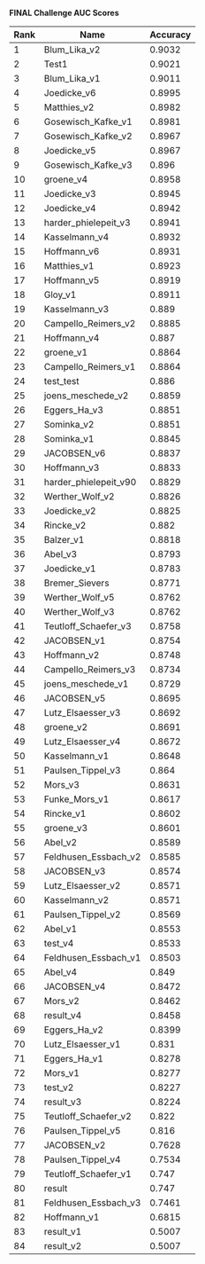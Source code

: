 **FINAL Challenge AUC Scores**


|Rank|Name|Accuracy|
|----|-----|---|
|1|Blum_Lika_v2|0.9032| 
|2|Test1|0.9021| 
|3|Blum_Lika_v1|0.9011| 
|4|Joedicke_v6|0.8995| 
|5|Matthies_v2|0.8982| 
|6|Gosewisch_Kafke_v1|0.8981| 
|7|Gosewisch_Kafke_v2|0.8967| 
|8|Joedicke_v5|0.8967| 
|9|Gosewisch_Kafke_v3|0.896| 
|10|groene_v4|0.8958| 
|11|Joedicke_v3|0.8945| 
|12|Joedicke_v4|0.8942| 
|13|harder_phielepeit_v3|0.8941| 
|14|Kasselmann_v4|0.8932| 
|15|Hoffmann_v6|0.8931| 
|16|Matthies_v1|0.8923| 
|17|Hoffmann_v5|0.8919| 
|18|Gloy_v1|0.8911| 
|19|Kasselmann_v3|0.889| 
|20|Campello_Reimers_v2|0.8885| 
|21|Hoffmann_v4|0.887| 
|22|groene_v1|0.8864| 
|23|Campello_Reimers_v1|0.8864| 
|24|test_test|0.886| 
|25|joens_meschede_v2|0.8859| 
|26|Eggers_Ha_v3|0.8851| 
|27|Sominka_v2|0.8851| 
|28|Sominka_v1|0.8845| 
|29|JACOBSEN_v6|0.8837| 
|30|Hoffmann_v3|0.8833| 
|31|harder_phielepeit_v90|0.8829| 
|32|Werther_Wolf_v2|0.8826| 
|33|Joedicke_v2|0.8825| 
|34|Rincke_v2|0.882| 
|35|Balzer_v1|0.8818| 
|36|Abel_v3|0.8793| 
|37|Joedicke_v1|0.8783| 
|38|Bremer_Sievers|0.8771| 
|39|Werther_Wolf_v5|0.8762| 
|40|Werther_Wolf_v3|0.8762| 
|41|Teutloff_Schaefer_v3|0.8758| 
|42|JACOBSEN_v1|0.8754| 
|43|Hoffmann_v2|0.8748| 
|44|Campello_Reimers_v3|0.8734| 
|45|joens_meschede_v1|0.8729| 
|46|JACOBSEN_v5|0.8695| 
|47|Lutz_Elsaesser_v3|0.8692| 
|48|groene_v2|0.8691| 
|49|Lutz_Elsaesser_v4|0.8672| 
|50|Kasselmann_v1|0.8648| 
|51|Paulsen_Tippel_v3|0.864| 
|52|Mors_v3|0.8631| 
|53|Funke_Mors_v1|0.8617| 
|54|Rincke_v1|0.8602| 
|55|groene_v3|0.8601| 
|56|Abel_v2|0.8589| 
|57|Feldhusen_Essbach_v2|0.8585| 
|58|JACOBSEN_v3|0.8574| 
|59|Lutz_Elsaesser_v2|0.8571| 
|60|Kasselmann_v2|0.8571| 
|61|Paulsen_Tippel_v2|0.8569| 
|62|Abel_v1|0.8553| 
|63|test_v4|0.8533| 
|64|Feldhusen_Essbach_v1|0.8503| 
|65|Abel_v4|0.849| 
|66|JACOBSEN_v4|0.8472| 
|67|Mors_v2|0.8462| 
|68|result_v4|0.8458| 
|69|Eggers_Ha_v2|0.8399| 
|70|Lutz_Elsaesser_v1|0.831| 
|71|Eggers_Ha_v1|0.8278| 
|72|Mors_v1|0.8277| 
|73|test_v2|0.8227| 
|74|result_v3|0.8224| 
|75|Teutloff_Schaefer_v2|0.822| 
|76|Paulsen_Tippel_v5|0.816| 
|77|JACOBSEN_v2|0.7628| 
|78|Paulsen_Tippel_v4|0.7534| 
|79|Teutloff_Schaefer_v1|0.747| 
|80|result|0.747| 
|81|Feldhusen_Essbach_v3|0.7461| 
|82|Hoffmann_v1|0.6815| 
|83|result_v1|0.5007| 
|84|result_v2|0.5007| 
